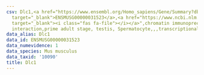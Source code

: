 ```yaml
---
csv: Dlc1,<a href="https://www.ensembl.org/Homo_sapiens/Gene/Summary?db=core;g=ENSMUSG00000031523"
  target="_blank">ENSMUSG00000031523</a>,<a href="https://www.ncbi.nlm.nih.gov/pubmed/25450459"
  target="_blank"><i class="fas fa-file"></i></a>",chromatin immunoprecipitation assay,direct
  interaction,prime adult stage, testis, Spermatocyte,,,transcriptional regulation,
data_alias: Dlc1
data_id: ENSMUSG00000031523
data_numevidence: 1
data_species: Mus musculus
data_taxid: '10090'
title: Dlc1
---
```


